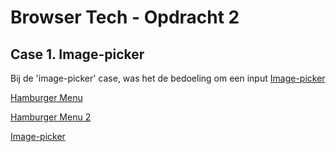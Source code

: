 # Browser Tech - Opdracht 2

## Case 1. Image-picker
Bij de 'image-picker' case, was het de bedoeling om een input
[Image-picker](https://muise001.github.io/browser-technologies/opdracht2/picture-picker.html)

[Hamburger Menu](https://muise001.github.io/browser-technologies/opdracht2/hamburger-menu.html)

[Hamburger Menu 2](https://muise001.github.io/browser-technologies/opdracht2/hamburg(h)erKansing.html)

[Image-picker](https://muise001.github.io/browser-technologies/opdracht2/picture-picker.html)

